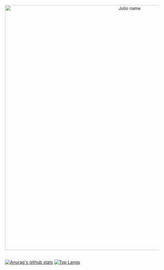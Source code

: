 <div align="center">
<img align="center" alt="Julio name" width="800" src="https://cdn.discordapp.com/attachments/979089537756176397/991439666970644520/unknown.png">
</div>

<br>

[![Anurag's github stats](https://github-readme-stats.vercel.app/api?username=ojuliocesar&count_private=true&include_all_commits=true&show_icons=true&theme=dracula&hide=contribs,issues)](https://github.com/ojuliocesar/)
[![Top Langs](https://github-readme-stats.vercel.app/api/top-langs/?username=ojuliocesar&layout=compact&theme=dracula&hide=pascal)](https://github.com/ojuliocesar/)
 
